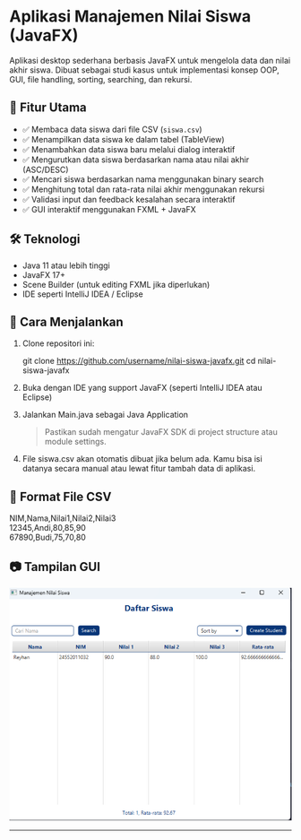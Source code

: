 # Aplikasi Manajemen Nilai Siswa (JavaFX)

Aplikasi desktop sederhana berbasis JavaFX untuk mengelola data dan nilai akhir siswa. Dibuat sebagai studi kasus untuk implementasi konsep OOP, GUI, file handling, sorting, searching, dan rekursi.

## 🎯 Fitur Utama

- ✅ Membaca data siswa dari file CSV (`siswa.csv`)
- ✅ Menampilkan data siswa ke dalam tabel (TableView)
- ✅ Menambahkan data siswa baru melalui dialog interaktif
- ✅ Mengurutkan data siswa berdasarkan nama atau nilai akhir (ASC/DESC)
- ✅ Mencari siswa berdasarkan nama menggunakan binary search
- ✅ Menghitung total dan rata-rata nilai akhir menggunakan rekursi
- ✅ Validasi input dan feedback kesalahan secara interaktif
- ✅ GUI interaktif menggunakan FXML + JavaFX

## 🛠️ Teknologi

- Java 11 atau lebih tinggi
- JavaFX 17+
- Scene Builder (untuk editing FXML jika diperlukan)
- IDE seperti IntelliJ IDEA / Eclipse

## 🚀 Cara Menjalankan

1. Clone repositori ini:

   git clone https://github.com/username/nilai-siswa-javafx.git
   cd nilai-siswa-javafx

2. Buka dengan IDE yang support JavaFX (seperti IntelliJ IDEA atau Eclipse)

3. Jalankan Main.java sebagai Java Application

   > Pastikan sudah mengatur JavaFX SDK di project structure atau module settings.

4. File siswa.csv akan otomatis dibuat jika belum ada. Kamu bisa isi datanya secara manual atau lewat fitur tambah data di aplikasi.

## 📄 Format File CSV

NIM,Nama,Nilai1,Nilai2,Nilai3  
12345,Andi,80,85,90  
67890,Budi,75,70,80

## 📷 Tampilan GUI

![alt text](image.png)

---
